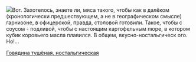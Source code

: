 <!--2025-10-12 15:24:49-->
<div class="yb">
  <div class="rss povarenok"><a href="https://www.povarenok.ru/recipes/show/183155/"><img src="https://www.povarenok.ru/data/cache/2025oct/12/17/3192186_42207-640x480.jpg"></a>Вот. Захотелось, знаете ли, мяса такого, чтобы как в далёком (хронологически предшествующем, а не в географическом смысле) гарнизоне, в офицерской, правда, столовой готовили.
Такое, чтобы с соусом - подливой, чтобы с настоящим картофельным пюре, в котором кубик коровьего масла плавился. В общем, вкусно-ностальгическ ого. 
Но!... <p class="titl"><a href="https://www.povarenok.ru/recipes/show/183155/">Говядина тушёная, ностальгическая</a></p></div>
</div>
